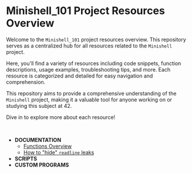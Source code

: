 # Minishell_101 Project Resources Overview

Welcome to the `Minishell_101` project resources overview. This repository serves as a centralized hub for all resources related to the `Minishell` project.

Here, you'll find a variety of resources including code snippets, function descriptions, usage examples, troubleshooting tips, and more. Each resource is categorized and detailed for easy navigation and comprehension.

This repository aims to provide a comprehensive understanding of the `Minishell` project, making it a valuable tool for anyone working on or studying this subject at 42.

Dive in to explore more about each resource! 

<br>

- **DOCUMENTATION**
  + [Functions Overview](https://github.com/maitreverge/minishell_101/blob/3b378e14123888a2d02b868a2b4bd151bc954fdb/ressources/maitreverge/functions_overview/README.md)
  + [How to "hide" `readline` leaks](https://github.com/maitreverge/minishell_101/blob/3b378e14123888a2d02b868a2b4bd151bc954fdb/ressources/maitreverge/functions_overview/README.md)
- **SCRIPTS**
- **CUSTOM PROGRAMS**

</br>
